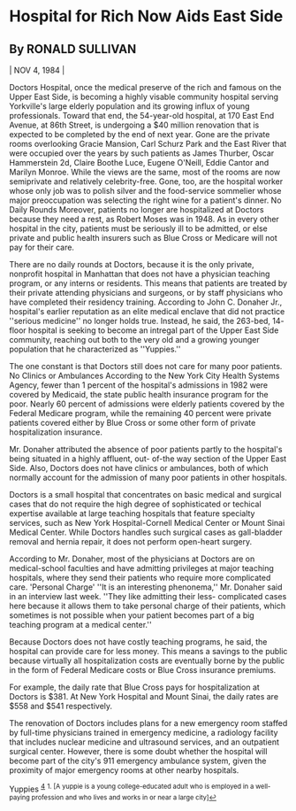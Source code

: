 Hospital for Rich Now Aids East Side
===
By RONALD SULLIVAN
---
| NOV 4, 1984 |

Doctors Hospital, once the medical preserve of the rich and famous on the Upper East Side, is becoming a highly visable community hospital serving Yorkville's large elderly population and its growing influx of young professionals.
Toward that end, the 54-year-old hospital, at 170 East End Avenue, at 86th Street, is undergoing a $40 million renovation that is expected to be completed by the end of next year.
Gone are the private rooms overlooking Gracie Mansion, Carl Schurz Park and the East River that were occupied over the years by such patients as James Thurber, Oscar Hammerstein 2d, Claire Boothe Luce, Eugene O'Neill, Eddie Cantor and Marilyn Monroe.
While the views are the same, most of the rooms are now semiprivate and relatively celebrity-free. Gone, too, are the hospital worker whose only job was to polish silver and the food-service sommelier whose major preoccupation was selecting the right wine for a patient's dinner.
No Daily Rounds
Moreover, patients no longer are hospitalized at Doctors because they need a rest, as Robert Moses was in 1948. As in every other hospital in the city, patients must be seriously ill to be admitted, or else private and public health insurers such as Blue Cross or Medicare will not pay for their care.


There are no daily rounds at Doctors, because it is the only private, nonprofit hospital in Manhattan that does not have a physician teaching program, or any interns or residents. This means that patients are treated by their private attending physicians and surgeons, or by staff physicians who have completed their residency training.
According to John C. Donaher Jr., hospital's earlier reputation as an elite medical enclave that did not practice ''serious medicine'' no longer holds true. Instead, he said, the 263-bed, 14- floor hospital is seeking to become an intregal part of the Upper East Side community, reaching out both to the very old and a growing younger population that he characterized as ''Yuppies.''

The one constant is that Doctors still does not care for many poor patients. No Clinics or Ambulances
According to the New York City Health Systems Agency, fewer than 1 percent of the hospital's admissions in 1982 were covered by Medicaid, the state public health insurance program for the poor. Nearly 60 percent of admissions were elderly patients covered by the Federal Medicare program, while the remaining 40 percent were private patients covered either by Blue Cross or some other form of private hospitalization insurance.

Mr. Donaher attributed the absence of poor patients partly to the hospital's being situated in a highly affluent, out- of-the way section of the Upper East Side. Also, Doctors does not have clinics or ambulances, both of which normally account for the admission of many poor patients in other hospitals.

Doctors is a small hospital that concentrates on basic medical and surgical cases that do not require the high degree of sophisticated or techical expertise available at large teaching hospitals that feature specialty services, such as New York Hospital-Cornell Medical Center or Mount Sinai Medical Center. While Doctors handles such surgical cases as gall-bladder removal and hernia repair, it does not perform open-heart surgery.

According to Mr. Donaher, most of the physicians at Doctors are on medical-school faculties and have admitting privileges at major teaching hospitals, where they send their patients who require more complicated care. 'Personal Charge'
''It is an interesting phenonema,'' Mr. Donaher said in an interview last week. ''They like admitting their less- complicated cases here because it allows them to take personal charge of their patients, which sometimes is not possible when your patient becomes part of a big teaching program at a medical center.''

Because Doctors does not have costly teaching programs, he said, the hospital can provide care for less money. This means a savings to the public because virtually all hospitalization costs are eventually borne by the public in the form of Federal Medicare costs or Blue Cross insurance premiums.

For example, the daily rate that Blue Cross pays for hospitalization at Doctors is $381. At New York Hospital and Mount Sinai, the daily rates are $558 and $541 respectively.

The renovation of Doctors includes plans for a new emergency room staffed by full-time physicians trained in emergency medicine, a radiology facility that includes nuclear medicine and ultrasound services, and an outpatient surgical center.
However, there is some doubt whether the hospital will become part of the city's 911 emergency ambulance system, given the proximity of major emergency rooms at other nearby hospitals.



Yuppies <sup><a href="#fn4" id="ref4">4</a></sup>
<sup id="fn1">1. [A yuppie is a young college-educated adult who is employed in a well-paying profession and who lives and works in or near a large city]<a href="#ref1" title="Jump back to footnote 1 in the text.">↩</a></sup>
